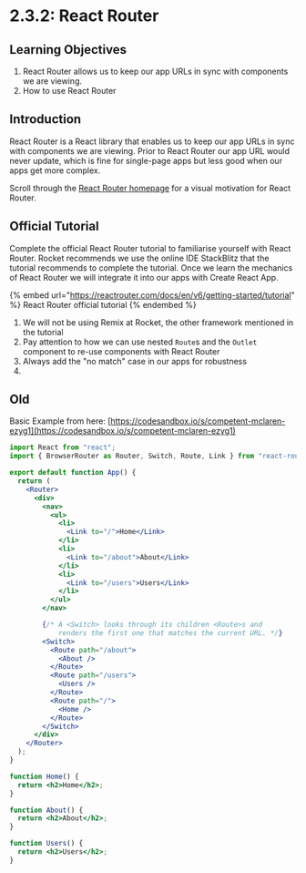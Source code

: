 # 2.3.2: React Router

## Learning Objectives

1. React Router allows us to keep our app URLs in sync with components we are viewing.
2. How to use React Router

## Introduction

React Router is a React library that enables us to keep our app URLs in sync with components we are viewing. Prior to React Router our app URL would never update, which is fine for single-page apps but less good when our apps get more complex.

Scroll through the [React Router homepage](https://reactrouter.com/) for a visual motivation for React Router.

## Official Tutorial

Complete the official React Router tutorial to familiarise yourself with React Router. Rocket recommends we use the online IDE StackBlitz that the tutorial recommends to complete the tutorial. Once we learn the mechanics of React Router we will integrate it into our apps with Create React App.

{% embed url="https://reactrouter.com/docs/en/v6/getting-started/tutorial" %}
React Router official tutorial
{% endembed %}

1. We will not be using Remix at Rocket, the other framework mentioned in the tutorial
2. Pay attention to how we can use nested `Route`s and the `Outlet` component to re-use components with React Router
3. Always add the "no match" case in our apps for robustness
4.

## Old

Basic Example from here: [https://codesandbox.io/s/competent-mclaren-ezyg1](https://codesandbox.io/s/competent-mclaren-ezyg1)

```jsx
import React from "react";
import { BrowserRouter as Router, Switch, Route, Link } from "react-router-dom";

export default function App() {
  return (
    <Router>
      <div>
        <nav>
          <ul>
            <li>
              <Link to="/">Home</Link>
            </li>
            <li>
              <Link to="/about">About</Link>
            </li>
            <li>
              <Link to="/users">Users</Link>
            </li>
          </ul>
        </nav>

        {/* A <Switch> looks through its children <Route>s and
            renders the first one that matches the current URL. */}
        <Switch>
          <Route path="/about">
            <About />
          </Route>
          <Route path="/users">
            <Users />
          </Route>
          <Route path="/">
            <Home />
          </Route>
        </Switch>
      </div>
    </Router>
  );
}

function Home() {
  return <h2>Home</h2>;
}

function About() {
  return <h2>About</h2>;
}

function Users() {
  return <h2>Users</h2>;
}
```
